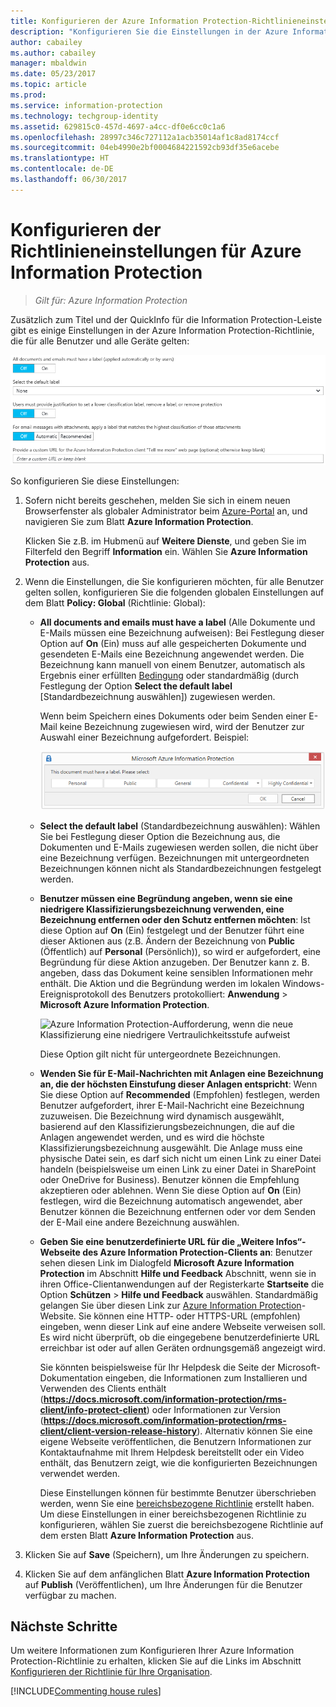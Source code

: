```yaml
---
title: Konfigurieren der Azure Information Protection-Richtlinieneinstellungen
description: "Konfigurieren Sie die Einstellungen in der Azure Information Protection-Richtlinie, die für alle Benutzer und alle Geräte gelten."
author: cabailey
ms.author: cabailey
manager: mbaldwin
ms.date: 05/23/2017
ms.topic: article
ms.prod: 
ms.service: information-protection
ms.technology: techgroup-identity
ms.assetid: 629815c0-457d-4697-a4cc-df0e6cc0c1a6
ms.openlocfilehash: 28997c346c727112a1acb35014af1c8ad8174ccf
ms.sourcegitcommit: 04eb4990e2bf0004684221592cb93df35e6acebe
ms.translationtype: HT
ms.contentlocale: de-DE
ms.lasthandoff: 06/30/2017
---
```

# <a name="how-to-configure-the-policy-settings-for-azure-information-protection"></a>Konfigurieren der Richtlinieneinstellungen für Azure Information Protection

>*Gilt für: Azure Information Protection*

Zusätzlich zum Titel und der QuickInfo für die Information Protection-Leiste gibt es einige Einstellungen in der Azure Information Protection-Richtlinie, die für alle Benutzer und alle Geräte gelten:

![Globale Richtlinieneinstellungen für Azure Information Protection](../media/info-protect-policy-default-settingsv2.png)


So konfigurieren Sie diese Einstellungen:

1. Sofern nicht bereits geschehen, melden Sie sich in einem neuen Browserfenster als globaler Administrator beim [Azure-Portal](https://portal.azure.com) an, und navigieren Sie zum Blatt **Azure Information Protection**. 
    
    Klicken Sie z.B. im Hubmenü auf **Weitere Dienste**, und geben Sie im Filterfeld den Begriff **Information** ein. Wählen Sie **Azure Information Protection** aus.

2. Wenn die Einstellungen, die Sie konfigurieren möchten, für alle Benutzer gelten sollen, konfigurieren Sie die folgenden globalen Einstellungen auf dem Blatt **Policy: Global** (Richtlinie: Global):
    
    - **All documents and emails must have a label** (Alle Dokumente und E-Mails müssen eine Bezeichnung aufweisen): Bei Festlegung dieser Option auf **On** (Ein) muss auf alle gespeicherten Dokumente und gesendeten E-Mails eine Bezeichnung angewendet werden. Die Bezeichnung kann manuell von einem Benutzer, automatisch als Ergebnis einer erfüllten [Bedingung](configure-policy-classification.md) oder standardmäßig (durch Festlegung der Option **Select the default label** [Standardbezeichnung auswählen]) zugewiesen werden. 
        
        Wenn beim Speichern eines Dokuments oder beim Senden einer E-Mail keine Bezeichnung zugewiesen wird, wird der Benutzer zur Auswahl einer Bezeichnung aufgefordert. Beispiel:
        
        ![Azure Information Protection-Aufforderung, wenn Beschriftung erzwungen wird](../media/info-protect-enforce-labelv2.png)
        
    - **Select the default label** (Standardbezeichnung auswählen): Wählen Sie bei Festlegung dieser Option die Bezeichnung aus, die Dokumenten und E-Mails zugewiesen werden sollen, die nicht über eine Bezeichnung verfügen. Bezeichnungen mit untergeordneten Bezeichnungen können nicht als Standardbezeichnungen festgelegt werden. 
        
    - **Benutzer müssen eine Begründung angeben, wenn sie eine niedrigere Klassifizierungsbezeichnung verwenden, eine Bezeichnung entfernen oder den Schutz entfernen möchten**: Ist diese Option auf **On** (Ein) festgelegt und der Benutzer führt eine dieser Aktionen aus (z.B. Ändern der Bezeichnung von **Public** (Öffentlich) auf **Personal** (Persönlich)), so wird er aufgefordert, eine Begründung für diese Aktion anzugeben. Der Benutzer kann z. B. angeben, dass das Dokument keine sensiblen Informationen mehr enthält. Die Aktion und die Begründung werden im lokalen Windows-Ereignisprotokoll des Benutzers protokolliert: **Anwendung** > **Microsoft Azure Information Protection**.  
        
        ![Azure Information Protection-Aufforderung, wenn die neue Klassifizierung eine niedrigere Vertraulichkeitsstufe aufweist](../media/info-protect-lower-justification.png)
        
        Diese Option gilt nicht für untergeordnete Bezeichnungen.
        
    - **Wenden Sie für E-Mail-Nachrichten mit Anlagen eine Bezeichnung an, die der höchsten Einstufung dieser Anlagen entspricht**: Wenn Sie diese Option auf **Recommended** (Empfohlen) festlegen, werden Benutzer aufgefordert, ihrer E-Mail-Nachricht eine Bezeichnung zuzuweisen. Die Bezeichnung wird dynamisch ausgewählt, basierend auf den Klassifizierungsbezeichnungen, die auf die Anlagen angewendet werden, und es wird die höchste Klassifizierungsbezeichnung ausgewählt. Die Anlage muss eine physische Datei sein, es darf sich nicht um einen Link zu einer Datei handeln (beispielsweise um einen Link zu einer Datei in SharePoint oder OneDrive for Business). Benutzer können die Empfehlung akzeptieren oder ablehnen. Wenn Sie diese Option auf **On** (Ein) festlegen, wird die Bezeichnung automatisch angewendet, aber Benutzer können die Bezeichnung entfernen oder vor dem Senden der E-Mail eine andere Bezeichnung auswählen.  

    - **Geben Sie eine benutzerdefinierte URL für die „Weitere Infos“-Webseite des Azure Information Protection-Clients an**: Benutzer sehen diesen Link im Dialogfeld **Microsoft Azure Information Protection** im Abschnitt **Hilfe und Feedback** Abschnitt, wenn sie in ihren Office-Clientanwendungen auf der Registerkarte **Startseite** die Option **Schützen** > **Hilfe und Feedback** auswählen. Standardmäßig gelangen Sie über diesen Link zur [Azure Information Protection](https://www.microsoft.com/cloud-platform/azure-information-protection)-Website. Sie können eine HTTP- oder HTTPS-URL (empfohlen) eingeben, wenn dieser Link auf eine andere Webseite verweisen soll. Es wird nicht überprüft, ob die eingegebene benutzerdefinierte URL erreichbar ist oder auf allen Geräten ordnungsgemäß angezeigt wird.
        
        Sie könnten beispielsweise für Ihr Helpdesk die Seite der Microsoft-Dokumentation eingeben, die Informationen zum Installieren und Verwenden des Clients enthält (**https://docs.microsoft.com/information-protection/rms-client/info-protect-client**) oder Informationen zur Version (**https://docs.microsoft.com/information-protection/rms-client/client-version-release-history**). Alternativ können Sie eine eigene Webseite veröffentlichen, die Benutzern Informationen zur Kontaktaufnahme mit Ihrem Helpdesk bereitstellt oder ein Video enthält, das Benutzern zeigt, wie die konfigurierten Bezeichnungen verwendet werden.
        
         Diese Einstellungen können für bestimmte Benutzer überschrieben werden, wenn Sie eine [bereichsbezogene Richtlinie](configure-policy-scope.md) erstellt haben. Um diese Einstellungen in einer bereichsbezogenen Richtlinie zu konfigurieren, wählen Sie zuerst die bereichsbezogene Richtlinie auf dem ersten Blatt **Azure Information Protection** aus.

3. Klicken Sie auf **Save** (Speichern), um Ihre Änderungen zu speichern.

4. Klicken Sie auf dem anfänglichen Blatt **Azure Information Protection** auf **Publish** (Veröffentlichen), um Ihre Änderungen für die Benutzer verfügbar zu machen.

## <a name="next-steps"></a>Nächste Schritte

Um weitere Informationen zum Konfigurieren Ihrer Azure Information Protection-Richtlinie zu erhalten, klicken Sie auf die Links im Abschnitt [Konfigurieren der Richtlinie für Ihre Organisation](configure-policy.md#configuring-your-organizations-policy).  

[!INCLUDE[Commenting house rules](../includes/houserules.md)]
